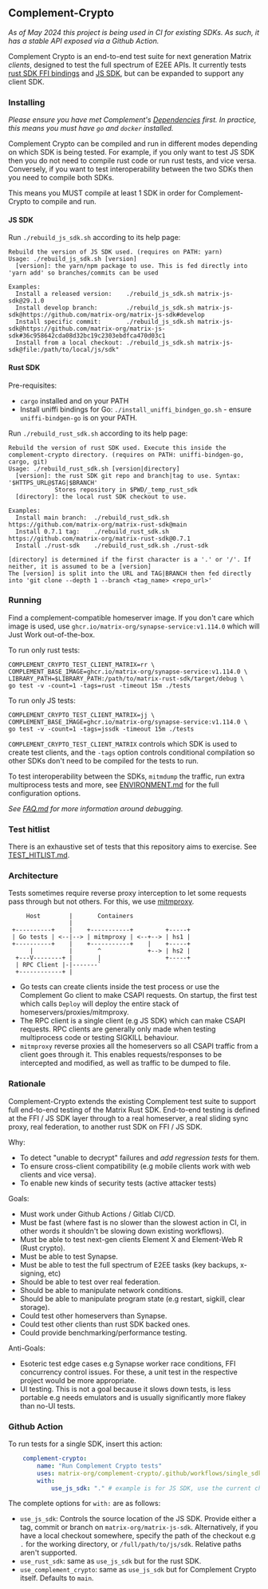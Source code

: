 ## Complement-Crypto
*As of May 2024 this project is being used in CI for existing SDKs. As such, it has a stable API exposed via a Github Action.*

Complement Crypto is an end-to-end test suite for next generation Matrix _clients_, designed to test the full spectrum of E2EE APIs.
It currently tests [rust SDK FFI bindings](https://github.com/matrix-org/matrix-rust-sdk/tree/main/bindings/matrix-sdk-ffi) and
[JS SDK](https://github.com/matrix-org/matrix-js-sdk/), but can be expanded to support any client SDK.

### Installing

*Please ensure you have met Complement's [Dependencies](https://github.com/matrix-org/complement?tab=readme-ov-file#dependencies) first.
In practice, this means you must have `go` and `docker` installed.*

Complement Crypto can be compiled and run in different modes depending on which SDK is being tested. For example, if you only want
to test JS SDK then you do not need to compile rust code or run rust tests, and vice versa. Conversely, if you want to test
interoperability between the two SDKs then you need to compile both SDKs.

This means you MUST compile at least 1 SDK in order for Complement-Crypto to compile and run.

#### JS SDK

Run `./rebuild_js_sdk.sh` according to its help page:
```
Rebuild the version of JS SDK used. (requires on PATH: yarn)
Usage: ./rebuild_js_sdk.sh [version]
  [version]: the yarn/npm package to use. This is fed directly into 'yarn add' so branches/commits can be used

Examples:
  Install a released version:    ./rebuild_js_sdk.sh matrix-js-sdk@29.1.0
  Install develop branch:        ./rebuild_js_sdk.sh matrix-js-sdk@https://github.com/matrix-org/matrix-js-sdk#develop
  Install specific commit:       ./rebuild_js_sdk.sh matrix-js-sdk@https://github.com/matrix-org/matrix-js-sdk#36c958642cda08d32bc19c2303ebdfca470d03c1
  Install from a local checkout: ./rebuild_js_sdk.sh matrix-js-sdk@file:/path/to/local/js/sdk"
```

#### Rust SDK

Pre-requisites:
 - `cargo` installed and on your PATH
 - Install uniffi bindings for Go: `./install_uniffi_bindgen_go.sh` - ensure `uniffi-bindgen-go` is on your PATH.

Run `./rebuild_rust_sdk.sh` according to its help page:
```
Rebuild the version of rust SDK used. Execute this inside the complement-crypto directory. (requires on PATH: uniffi-bindgen-go, cargo, git)
Usage: ./rebuild_rust_sdk.sh [version|directory]
  [version]: the rust SDK git repo and branch|tag to use. Syntax: '$HTTPS_URL@$TAG|$BRANCH'
             Stores repository in $PWD/_temp_rust_sdk
  [directory]: the local rust SDK checkout to use.

Examples:
  Install main branch:  ./rebuild_rust_sdk.sh https://github.com/matrix-org/matrix-rust-sdk@main
  Install 0.7.1 tag:    ./rebuild_rust_sdk.sh https://github.com/matrix-org/matrix-rust-sdk@0.7.1
  Install ./rust-sdk    ./rebuild_rust_sdk.sh ./rust-sdk

[directory] is determined if the first character is a '.' or '/'. If neither, it is assumed to be a [version]
The [version] is split into the URL and TAG|BRANCH then fed directly into 'git clone --depth 1 --branch <tag_name> <repo_url>'
```

### Running

Find a complement-compatible homeserver image. If you don't care which image is used, use `ghcr.io/matrix-org/synapse-service:v1.114.0` 
which will Just Work out-of-the-box.

To run only rust tests:
```
COMPLEMENT_CRYPTO_TEST_CLIENT_MATRIX=rr \
COMPLEMENT_BASE_IMAGE=ghcr.io/matrix-org/synapse-service:v1.114.0 \
LIBRARY_PATH=$LIBRARY_PATH:/path/to/matrix-rust-sdk/target/debug \
go test -v -count=1 -tags=rust -timeout 15m ./tests
```

To run only JS tests:
```
COMPLEMENT_CRYPTO_TEST_CLIENT_MATRIX=jj \
COMPLEMENT_BASE_IMAGE=ghcr.io/matrix-org/synapse-service:v1.114.0 \
go test -v -count=1 -tags=jssdk -timeout 15m ./tests
```

`COMPLEMENT_CRYPTO_TEST_CLIENT_MATRIX` controls which SDK is used to create test clients, and the `-tags` option
controls conditional compilation so other SDKs don't need to be compiled for the tests to run.

To test interoperability between the SDKs, `mitmdump` the traffic, run extra multiprocess tests and more,
see [ENVIRONMENT.md](ENVIRONMENT.md) for the full configuration options.

*See [FAQ.md](FAQ.md) for more information around debugging.*

### Test hitlist
There is an exhaustive set of tests that this repository aims to exercise. See [TEST_HITLIST.md](TEST_HITLIST.md).

### Architecture

Tests sometimes require reverse proxy interception to let some requests pass through but not others. For this, we use [mitmproxy](https://mitmproxy.org/).

```
     Host        |       Containers
                 |                         
 +----------+    |    +-----------+         +-----+
 | Go tests | <--|--> | mitmproxy | <--+--> | hs1 |
 +----------+    |    +-----------+    |    +-----+
      |          |       ^             +--> | hs2 |
  +---V--------+ |       |                  +-----+
  | RPC Client |-|-------`
  +------------+ |    
```
- Go tests can create clients inside the test process or use the Complement Go client to make CSAPI requests. On startup, the first test which calls `Deploy` will deploy the entire stack of homeservers/proxies/mitmproxy.
- The RPC client is a single client (e.g JS SDK) which can make CSAPI requests. RPC clients are generally only made when testing multiprocess code or testing SIGKILL behaviour.
- `mitmproxy` reverse proxies all the homeservers so all CSAPI traffic from a client goes through it. This enables requests/responses to be intercepted and modified, as well as traffic to be dumped to file.

### Rationale

Complement-Crypto extends the existing Complement test suite to support full end-to-end testing of the Matrix Rust SDK. End-to-end testing is defined at the FFI / JS SDK layer through to a real homeserver, a real sliding sync proxy, real federation, to another rust SDK on FFI / JS SDK.

Why:
- To detect "unable to decrypt" failures and *add regression tests* for them.
- To ensure cross-client compatibility (e.g mobile clients work with web clients and vice versa).
- To enable new kinds of security tests (active attacker tests)

Goals:
- Must work under Github Actions / Gitlab CI/CD.
- Must be fast (where fast is no slower than the slowest action in CI, in other words it shouldn't be slowing down existing workflows).
- Must be able to test next-gen clients Element X and Element-Web R (Rust crypto).
- Must be able to test Synapse.
- Must be able to test the full spectrum of E2EE tasks (key backups, x-signing, etc)
- Should be able to test over real federation.
- Should be able to manipulate network conditions.
- Should be able to manipulate program state (e.g restart, sigkill, clear storage).
- Could test other homeservers than Synapse.
- Could test other clients than rust SDK backed ones.
- Could provide benchmarking/performance testing.

Anti-Goals:
- Esoteric test edge cases e.g Synapse worker race conditions, FFI concurrency control issues. For these, a unit test in the respective project would be more appropriate.
- UI testing. This is not a goal because it slows down tests, is less portable e.g needs emulators and is usually significantly more flakey than no-UI tests.


### Github Action

To run tests for a single SDK, insert this action:

```yaml
    complement-crypto:
        name: "Run Complement Crypto tests"
        uses: matrix-org/complement-crypto/.github/workflows/single_sdk_tests.yml@main
        with:
            use_js_sdk: "." # example is for JS SDK, use the current checkout
```

The complete options for `with:` are as follows:
 - `use_js_sdk`: Controls the source location of the JS SDK. Provide either a tag, commit or branch on `matrix-org/matrix-js-sdk`. Alternatively, if you have a local checkout somewhere, specify the path of the checkout e.g `.` for the working directory, or `/full/path/to/js/sdk`. Relative paths aren't supported.
 - `use_rust_sdk`: same as `use_js_sdk` but for the rust SDK.
 - `use_complement_crypto`: same as `use_js_sdk` but for Complement Crypto itself. Defaults to `main`.
